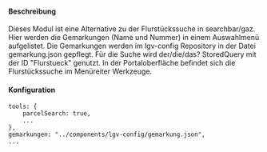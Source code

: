 #### Beschreibung
Dieses Modul ist eine Alternative zu der Flurstückssuche in searchbar/gaz. Hier werden die Gemarkungen
(Name und Nummer) in einem Auswahlmenü aufgelistet. Die Gemarkungen werden im lgv-config Repository
in der Datei gemarkung.json gepflegt. Für die Suche wird der/die/das? StoredQuery mit der ID
"Flurstueck" genutzt. In der Portaloberfläche befindet sich die Flurstückssuche im Menüreiter
Werkzeuge.
#### Konfiguration
    tools: {
        parcelSearch: true,
        ...
    },
    gemarkungen: "../components/lgv-config/gemarkung.json",
    ...
